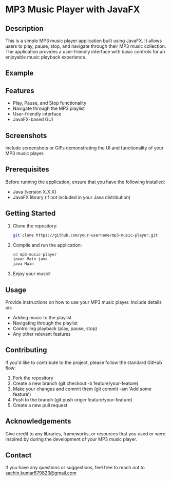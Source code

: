 # MP3 Music Player with JavaFX

## Description

This is a simple MP3 music player application built using JavaFX. It allows users to play, pause, stop, and navigate through their MP3 music collection. The application provides a user-friendly interface with basic controls for an enjoyable music playback experience.

## Example



## Features

- Play, Pause, and Stop functionality
- Navigate through the MP3 playlist
- User-friendly interface
- JavaFX-based GUI

## Screenshots

Include screenshots or GIFs demonstrating the UI and functionality of your MP3 music player.

## Prerequisites

Before running the application, ensure that you have the following installed:

- Java (version X.X.X)
- JavaFX library (if not included in your Java distribution)

## Getting Started

1. Clone the repository:

   ```bash
   git clone https://github.com/your-username/mp3-music-player.git

2. Compile and run the application:

   ```bash
   cd mp3-music-player
   javac Main.java
   java Main

3. Enjoy your music!

## Usage

Provide instructions on how to use your MP3 music player. Include details on:

- Adding music to the playlist
- Navigating through the playlist
- Controlling playback (play, pause, stop)
- Any other relevant features

## Contributing

If you'd like to contribute to the project, please follow the standard GitHub flow:

1. Fork the repository
2. Create a new branch (git checkout -b feature/your-feature)
3. Make your changes and commit them (git commit -am 'Add some feature')
4. Push to the branch (git push origin feature/your-feature)
5. Create a new pull request

## Acknowledgements

Give credit to any libraries, frameworks, or resources that you used or were inspired by during the development of your MP3 music player.

## Contact

If you have any questions or suggestions, feel free to reach out to sachin.kumar679823@gmail.com


